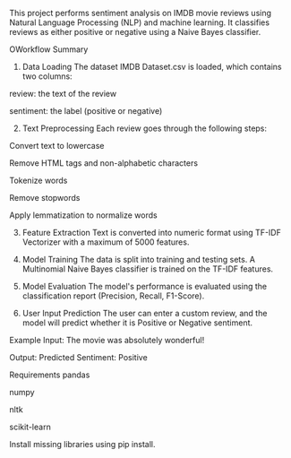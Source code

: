 This project performs sentiment analysis on IMDB movie reviews using Natural Language Processing (NLP) and machine learning. It classifies reviews as either positive or negative using a Naive Bayes classifier.

OWorkflow Summary
1. Data Loading
The dataset IMDB Dataset.csv is loaded, which contains two columns:

review: the text of the review

sentiment: the label (positive or negative)

2. Text Preprocessing
Each review goes through the following steps:

Convert text to lowercase

Remove HTML tags and non-alphabetic characters

Tokenize words

Remove stopwords

Apply lemmatization to normalize words

3. Feature Extraction
Text is converted into numeric format using TF-IDF Vectorizer with a maximum of 5000 features.

4. Model Training
The data is split into training and testing sets.
A Multinomial Naive Bayes classifier is trained on the TF-IDF features.

5. Model Evaluation
The model's performance is evaluated using the classification report (Precision, Recall, F1-Score).

6. User Input Prediction
The user can enter a custom review, and the model will predict whether it is Positive or Negative sentiment.

Example
Input:
The movie was absolutely wonderful!

Output:
Predicted Sentiment: Positive 

Requirements
pandas

numpy

nltk

scikit-learn

Install missing libraries using pip install.
